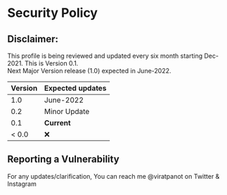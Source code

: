 # Security Policy

## Disclaimer:

This profile is being reviewed and updated every six month starting Dec-2021.
This is Version 0.1.  
Next Major Version release (1.0) expected in June-2022.  


| Version | Expected updates   |
| ------- | ------------------ |
|   1.0   | June-2022          |
|   0.2   | Minor Update       |
|   0.1   | **Current**        |
| < 0.0   | :x:                |

## Reporting a Vulnerability

For any updates/clarification, You can reach me @viratpanot on Twitter & Instagram
